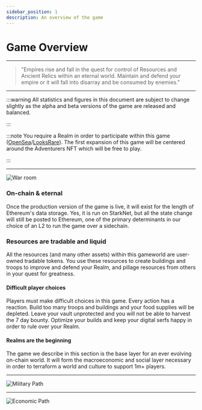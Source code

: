 ```yaml
---
sidebar_position: 1
description: An overview of the game
---
```


# Game Overview

---

> "Empires rise and fall in the quest for control of Resources and Ancient Relics within an eternal world. Maintain and defend your empire or it will fall into disarray and be consumed by enemies."

---

:::warning
All statistics and figures in this document are subject to change slightly as the alpha and beta versions of the game are released and balanced.

:::

:::note
You require a Realm in order to participate within this game ([OpenSea](https://opensea.io/collection/lootrealms)/[LooksRare](https://looksrare.org/collections/0x7AFe30cB3E53dba6801aa0EA647A0EcEA7cBe18d)). The first expansion of this game will be centered around the Adventurers NFT which will be free to play.

:::

---

![War room](/img/game/landscapes/mj_combat_1.png)

### On-chain & eternal

Once the production version of the game is live, it will exist for the length of Ethereum's data storage. Yes, it is run on StarkNet, but all the state change will still be posted to Ethereum, one of the primary determinants in our choice of an L2 to run the game over a sidechain.

### Resources are tradable and liquid

All the resources (and many other assets) within this gameworld are user-owned tradable tokens. You use these resources to create buildings and troops to improve and defend your Realm, and pillage resources from others in your quest for greatness.

#### Difficult player choices

Players must make difficult choices in this game. Every action has a reaction. Build too many troops and buildings and your food supplies will be depleted. Leave your vault unprotected and you will not be able to harvest the 7 day bounty. Optimize your builds and keep your digital serfs happy in order to rule over your Realm.

#### Realms are the beginning

The game we describe in this section is the base layer for an ever evolving on-chain world. It will form the macroeconomic and social layer necessary in order to terraform a world and culture to support 1m+ players.

---

![Military Path](/img/game/military-path.png)

---

![Economic Path](/img/game/economic-path.png)
